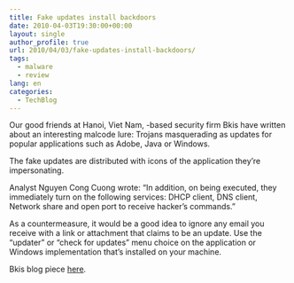 ```yaml
---
title: Fake updates install backdoors
date: 2010-04-03T19:30:00+00:00
layout: single
author_profile: true
url: 2010/04/03/fake-updates-install-backdoors/
tags:
  - malware
  - review
lang: en
categories: 
  - TechBlog
---
```

Our good friends at Hanoi, Viet Nam, -based security firm Bkis have written about an interesting malcode lure: Trojans masquerading as updates for popular applications such as Adobe, Java or Windows.

The fake updates are distributed with icons of the application they’re impersonating.

Analyst Nguyen Cong Cuong wrote: “In addition, on being executed, they immediately turn on the following services: DHCP client, DNS client, Network share and open port to receive hacker’s commands.”

As a countermeasure, it would be a good idea to ignore any email you receive with a link or attachment that claims to be an update. Use the “updater” or “check for updates” menu choice on the application or Windows implementation that’s installed on your machine.

Bkis blog piece [here](http://blog.bkis.com/en/malware-faking-adobe-update/).